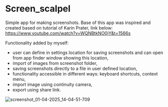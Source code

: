 # Screen_scalpel
Simple app for making screenshots.
Base of this app was inspired and created based on tutorial of Karin Prater, link below:
https://www.youtube.com/watch?v=WQNBtkNO0jY&t=1566s

Functionality added by myself:
- user can define in settings location for saving screenshots and can open from app finder window showing this location,
- import of images from screenshot folder,
- saving screenshots directly to a file in user defined location,
- functionality accessible in different ways: keyboard shortcuts, context menu,
- import image using continuity camera,
- export using share link.

![screenshot_01-04-2025_14-04-51-709](https://github.com/user-attachments/assets/6c6aa868-f3ed-473e-b9e7-3056447ea85a)
